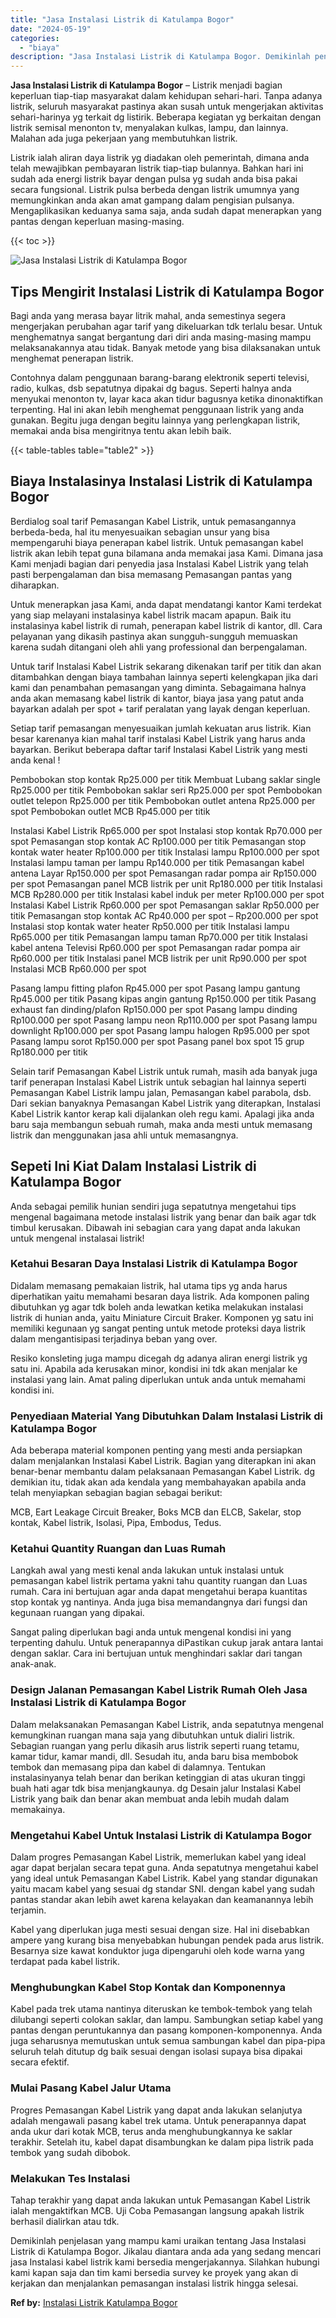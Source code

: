 ```yaml
---
title: "Jasa Instalasi Listrik di Katulampa Bogor"
date: "2024-05-19"
categories: 
  - "biaya"
description: "Jasa Instalasi Listrik di Katulampa Bogor. Demikinlah penjelasan yang mampu kami uraikan tentang Jasa Instalasi Listrik di Katulampa Bogor. Jikalau diantara..."
---
```


**Jasa Instalasi Listrik di Katulampa Bogor** – Listrik menjadi bagian keperluan tiap-tiap masyarakat dalam kehidupan sehari-hari. Tanpa adanya listrik, seluruh masyarakat pastinya akan susah untuk mengerjakan aktivitas sehari-harinya yg terkait dg listirik. Beberapa kegiatan yg berkaitan dengan listrik semisal menonton tv, menyalakan kulkas, lampu, dan lainnya. Malahan ada juga pekerjaan yang membutuhkan listrik.

Listrik ialah aliran daya listrik yg diadakan oleh pemerintah, dimana anda telah mewajibkan pembayaran listrik tiap-tiap bulannya. Bahkan hari ini sudah ada energi listrik bayar dengan pulsa yg sudah anda bisa pakai secara fungsional. Listrik pulsa berbeda dengan listrik umumnya yang memungkinkan anda akan amat gampang dalam pengisian pulsanya. Mengaplikasikan keduanya sama saja, anda sudah dapat menerapkan yang pantas dengan keperluan masing-masing.

{{< toc >}}

![Jasa Instalasi Listrik di Katulampa Bogor](/images/instalasi-listrik-murah12.png)

## Tips Mengirit Instalasi Listrik di Katulampa Bogor

Bagi anda yang merasa bayar litrik mahal, anda semestinya segera mengerjakan perubahan agar tarif yang dikeluarkan tdk terlalu besar. Untuk menghematnya sangat bergantung dari diri anda masing-masing mampu melaksanakannya atau tidak. Banyak metode yang bisa dilaksanakan untuk menghemat penerapan listrik.

Contohnya dalam penggunaan barang-barang elektronik seperti televisi, radio, kulkas, dsb sepatutnya dipakai dg bagus. Seperti halnya anda menyukai menonton tv, layar kaca akan tidur bagusnya ketika dinonaktifkan terpenting. Hal ini akan lebih menghemat penggunaan listrik yang anda gunakan. Begitu juga dengan begitu lainnya yang perlengkapan listrik, memakai anda bisa mengiritnya tentu akan lebih baik.

{{< table-tables table="table2" >}}

## Biaya Instalasinya Instalasi Listrik di Katulampa Bogor

Berdialog soal tarif Pemasangan Kabel Listrik, untuk pemasangannya berbeda-beda, hal itu menyesuaikan sebagian unsur yang bisa mempengaruhi biaya penerapan kabel listrik. Untuk pemasangan kabel listrik akan lebih tepat guna bilamana anda memakai jasa Kami. Dimana jasa Kami menjadi bagian dari penyedia jasa Instalasi Kabel Listrik yang telah pasti berpengalaman dan bisa memasang Pemasangan pantas yang diharapkan.

Untuk menerapkan jasa Kami, anda dapat mendatangi kantor Kami terdekat yang siap melayani instalasinya kabel listrik macam apapun. Baik itu instalasinya kabel listrik di rumah, penerapan kabel listrik di kantor, dll. Cara pelayanan yang dikasih pastinya akan sungguh-sungguh memuaskan karena sudah ditangani oleh ahli yang professional dan berpengalaman.

Untuk tarif Instalasi Kabel Listrik sekarang dikenakan tarif per titik dan akan ditambahkan dengan biaya tambahan lainnya seperti kelengkapan jika dari kami dan penambahan pemasangan yang diminta. Sebagaimana halnya anda akan memasang kabel listrik di kantor, biaya jasa yang patut anda bayarkan adalah per spot + tarif peralatan yang layak dengan keperluan.

Setiap tarif pemasangan menyesuaikan jumlah kekuatan arus listrik. Kian besar karenanya kian mahal tarif instalasi Kabel Listrik yang harus anda bayarkan. Berikut beberapa daftar tarif Instalasi Kabel Listrik yang mesti anda kenal !

Pembobokan stop kontak Rp25.000 per titik Membuat Lubang saklar single Rp25.000 per titik Pembobokan saklar seri Rp25.000 per spot Pembobokan outlet telepon Rp25.000 per titik Pembobokan outlet antena Rp25.000 per spot Pembobokan outlet MCB Rp45.000 per titik

Instalasi Kabel Listrik Rp65.000 per spot Instalasi stop kontak Rp70.000 per spot Pemasangan stop kontak AC Rp100.000 per titik Pemasangan stop kontak water heater Rp100.000 per titik Instalasi lampu Rp100.000 per spot Instalasi lampu taman per lampu Rp140.000 per titik Pemasangan kabel antena Layar Rp150.000 per spot Pemasangan radar pompa air Rp150.000 per spot Pemasangan panel MCB listrik per unit Rp180.000 per titik Instalasi MCB Rp280.000 per titik Instalasi kabel induk per meter Rp100.000 per spot Instalasi Kabel Listrik Rp60.000 per spot Pemasangan saklar Rp50.000 per titik Pemasangan stop kontak AC Rp40.000 per spot – Rp200.000 per spot Instalasi stop kontak water heater Rp50.000 per titik Instalasi lampu Rp65.000 per titik Pemasangan lampu taman Rp70.000 per titik Instalasi kabel antena Televisi Rp60.000 per spot Pemasangan radar pompa air Rp60.000 per titik Instalasi panel MCB listrik per unit Rp90.000 per spot Instalasi MCB Rp60.000 per spot

Pasang lampu fitting plafon Rp45.000 per spot Pasang lampu gantung Rp45.000 per titik Pasang kipas angin gantung Rp150.000 per titik Pasang exhaust fan dinding/plafon Rp150.000 per spot Pasang lampu dinding Rp100.000 per spot Pasang lampu neon Rp110.000 per spot Pasang lampu downlight Rp100.000 per spot Pasang lampu halogen Rp95.000 per spot Pasang lampu sorot Rp150.000 per spot Pasang panel box spot 15 grup Rp180.000 per titik

Selain tarif Pemasangan Kabel Listrik untuk rumah, masih ada banyak juga tarif penerapan Instalasi Kabel Listrik untuk sebagian hal lainnya seperti Pemasangan Kabel Listrik lampu jalan, Pemasangan kabel parabola, dsb. Dari sekian banyaknya Pemasangan Kabel Listrik yang diterapkan, Instalasi Kabel Listrik kantor kerap kali dijalankan oleh regu kami. Apalagi jika anda baru saja membangun sebuah rumah, maka anda mesti untuk memasang listrik dan menggunakan jasa ahli untuk memasangnya.

## Sepeti Ini Kiat Dalam Instalasi Listrik di Katulampa Bogor


Anda sebagai pemilik hunian sendiri juga sepatutnya mengetahui tips mengenal bagaimana metode instalasi listrik yang benar dan baik agar tdk timbul kerusakan. Dibawah ini sebagian cara yang dapat anda lakukan untuk mengenal instalasai listrik!

### Ketahui Besaran Daya Instalasi Listrik di Katulampa Bogor

Didalam memasang pemakaian listrik, hal utama tips yg anda harus diperhatikan yaitu memahami besaran daya listrik. Ada komponen paling dibutuhkan yg agar tdk boleh anda lewatkan ketika melakukan instalasi listrik di hunian anda, yaitu Miniature Circuit Braker. Komponen yg satu ini memiliki kegunaan yg sangat penting untuk metode proteksi daya listrik dalam mengantisipasi terjadinya beban yang over.

Resiko konsleting juga mampu dicegah dg adanya aliran energi listrik yg satu ini. Apabila ada kerusakan minor, kondisi ini tdk akan menjalar ke instalasi yang lain. Amat paling diperlukan untuk anda untuk memahami kondisi ini.

### Penyediaan Material Yang Dibutuhkan Dalam Instalasi Listrik di Katulampa Bogor

Ada beberapa material komponen penting yang mesti anda persiapkan dalam menjalankan Instalasi Kabel Listrik. Bagian yang diterapkan ini akan benar-benar membantu dalam pelaksanaan Pemasangan Kabel Listrik. dg demikian itu, tidak akan ada kendala yang membahayakan apabila anda telah menyiapkan sebagian bagian sebagai berikut:

MCB, Eart Leakage Circuit Breaker, Boks MCB dan ELCB, Sakelar, stop kontak, Kabel listrik, Isolasi, Pipa, Embodus, Tedus.

### Ketahui Quantity Ruangan dan Luas Rumah

Langkah awal yang mesti kenal anda lakukan untuk instalasi untuk pemasangan kabel listrik pertama yakni tahu quantity ruangan dan Luas rumah. Cara ini bertujuan agar anda dapat mengetahui berapa kuantitas stop kontak yg nantinya. Anda juga bisa memandangnya dari fungsi dan kegunaan ruangan yang dipakai.

Sangat paling diperlukan bagi anda untuk mengenal kondisi ini yang terpenting dahulu. Untuk penerapannya diPastikan cukup jarak antara lantai dengan saklar. Cara ini bertujuan untuk menghindari saklar dari tangan anak-anak.

### Design Jalanan Pemasangan Kabel Listrik Rumah Oleh Jasa Instalasi Listrik di Katulampa Bogor

Dalam melaksanakan Pemasangan Kabel Listrik, anda sepatutnya mengenal kemungkinan ruangan mana saja yang dibutuhkan untuk dialiri listrik. Sebagian ruangan yang perlu dikasih arus listrik seperti ruang tetamu, kamar tidur, kamar mandi, dll. Sesudah itu, anda baru bisa membobok tembok dan memasang pipa dan kabel di dalamnya. Tentukan instalasinyanya telah benar dan berikan ketinggian di atas ukuran tinggi buah hati agar tdk bisa menjangkaunya. dg Desain jalur Instalasi Kabel Listrik yang baik dan benar akan membuat anda lebih mudah dalam memakainya.

### Mengetahui Kabel Untuk Instalasi Listrik di Katulampa Bogor

Dalam progres Pemasangan Kabel Listrik, memerlukan kabel yang ideal agar dapat berjalan secara tepat guna. Anda sepatutnya mengetahui kabel yang ideal untuk Pemasangan Kabel Listrik. Kabel yang standar digunakan yaitu macam kabel yang sesuai dg standar SNI. dengan kabel yang sudah pantas standar akan lebih awet karena kelayakan dan keamanannya lebih terjamin.

Kabel yang diperlukan juga mesti sesuai dengan size. Hal ini disebabkan ampere yang kurang bisa menyebabkan hubungan pendek pada arus listrik. Besarnya size kawat konduktor juga dipengaruhi oleh kode warna yang terdapat pada kabel listrik.

### Menghubungkan Kabel Stop Kontak dan Komponennya

Kabel pada trek utama nantinya diteruskan ke tembok-tembok yang telah dilubangi seperti colokan saklar, dan lampu. Sambungkan setiap kabel yang pantas dengan peruntukannya dan pasang komponen-komponennya. Anda juga seharusnya memutuskan untuk semua sambungan kabel dan pipa-pipa seluruh telah ditutup dg baik sesuai dengan isolasi supaya bisa dipakai secara efektif.

### Mulai Pasang Kabel Jalur Utama

Progres Pemasangan Kabel Listrik yang dapat anda lakukan selanjutya adalah mengawali pasang kabel trek utama. Untuk penerapannya dapat anda ukur dari kotak MCB, terus anda menghubungkannya ke saklar terakhir. Setelah itu, kabel dapat disambungkan ke dalam pipa listrik pada tembok yang sudah dibobok.

### Melakukan Tes Instalasi

Tahap terakhir yang dapat anda lakukan untuk Pemasangan Kabel Listrik ialah mengaktifkan MCB. Uji Coba Pemasangan langsung apakah listrik berhasil dialirkan atau tdk.

Demikinlah penjelasan yang mampu kami uraikan tentang Jasa Instalasi Listrik di Katulampa Bogor. Jikalau diantara anda ada yang sedang mencari jasa Instalasi kabel listrik kami bersedia mengerjakannya. Silahkan hubungi kami kapan saja dan tim kami bersedia survey ke proyek yang akan di kerjakan dan menjalankan pemasangan instalasi listrik hingga selesai.

**Ref by:** [Instalasi Listrik Katulampa Bogor](https://id.wikipedia.org/wiki/Instalasi)
